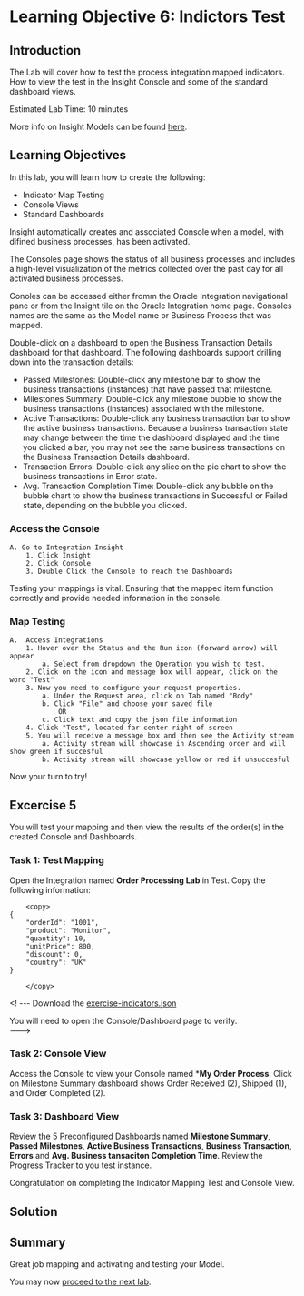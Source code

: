 # Learning Objective 6: Indictors Test

## Introduction
The Lab will cover how to test the process integration mapped indicators. How to view the test in the Insight Console and some of the standard dashboard views.

Estimated Lab Time: 10 minutes

More info on Insight Models can be found [here](https://docs.oracle.com/en/cloud/paas/integration-cloud/user-int-insight-oci/work-models-integration-insight.html).

## Learning Objectives
In this lab, you will learn how to create the following:
- Indicator Map Testing
- Console Views
- Standard Dashboards

Insight automatically creates and associated Console when a model, with difined business processes, has been activated.

The Consoles page shows the status of all business processes and includes a high-level visualization of the metrics collected over the past day for all activated business processes. 

Conoles can be accessed either fromm the Oracle Integration navigational pane or from the Insight tile on the Oracle Integration home page. Consoles names are the same as the Model name or Business Process that was mapped.

Double-click on a dashboard to open the Business Transaction Details dashboard for that dashboard. The following dashboards support drilling down into the transaction details:
* Passed Milestones: Double-click any milestone bar to show the business transactions (instances) that have passed that milestone.
* Milestones Summary: Double-click any milestone bubble to show the business transactions (instances) associated with the milestone.
* Active Transactions: Double-click any business transaction bar to show the active business transactions. Because a business transaction state may change between the time the dashboard displayed and the time you clicked a bar, you may not see the same business transactions on the Business Transaction Details dashboard.
* Transaction Errors: Double-click any slice on the pie chart to show the business transactions in Error state.
* Avg. Transaction Completion Time: Double-click any bubble on the bubble chart to show the business transactions in Successful or Failed state, depending on the bubble you clicked.
### Access the Console
    A. Go to Integration Insight    
        1. Click Insight
        2. Click Console
        3. Double Click the Console to reach the Dashboards
Testing your mappings is vital. Ensuring that the mapped item function correctly and provide needed information in the console.  

### Map Testing
    A.  Access Integrations  
        1. Hover over the Status and the Run icon (forward arrow) will appear
            a. Select from dropdown the Operation you wish to test. 
        2. Click on the icon and message box will appear, click on the word "Test"
        3. Now you need to configure your request properties.
            a. Under the Request area, click on Tab named "Body" 
            b. Click "File" and choose your saved file 
                OR 
            c. Click text and copy the json file information
        4. Click "Test", located far center right of screen
        5. You will receive a message box and then see the Activity stream 
            a. Activity stream will showcase in Ascending order and will show green if succesful
            b. Activity stream will showcase yellow or red if unsuccesful

Now your turn to try!

## Excercise 5
 You will test your mapping and then view the results of the order(s) in the created Console and Dashboards. 

### Task 1: Test Mapping
Open the Integration named **Order Processing Lab** in Test.  Copy the following information:

```
    <copy>
{  
    "orderId": "1001",  
    "product": "Monitor", 
    "quantity": 10, 
    "unitPrice": 800,  
    "discount": 0,  
    "country": "UK"  
} 

    </copy>
```

<! ---
Download the [exercise-indicators.json](files/exercise-indicators.json?download=1)

You will need to open the Console/Dashboard page to verify.  
--->

### Task 2: Console View
Access the Console to view your Console named ***My Order Process**. Click on Milestone Summary dashboard shows Order Received (2), Shipped (1), and Order Completed (2).
    
### Task 3: Dashboard View
Review the 5 Preconfigured Dashboards named **Milestone Summary**, **Passed Milestones**, **Active Business Transactions**, **Business Transaction**, **Errors** and **Avg. Business tansaciton Completion Time**. 
Review the Progress Tracker to you test instance. 


Congratulation on completing the Indicator Mapping Test and Console View.

## Solution



## Summary
Great job mapping and activating and testing your Model.<br />

You may now [proceed to the next lab](#next).